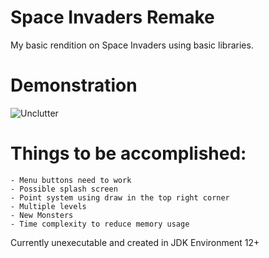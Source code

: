 # Space Invaders Remake
My basic rendition on Space Invaders using basic libraries.

# Demonstration
![Unclutter](https://github.com/jsqvl/Space-Invaders-Remake/blob/master/data/Space-invaders-demo.gif?raw=true)

# Things to be accomplished:
 	- Menu buttons need to work  
 	- Possible splash screen  
 	- Point system using draw in the top right corner  
 	- Multiple levels  
 	- New Monsters  
 	- Time complexity to reduce memory usage  

Currently unexecutable and created in JDK Environment 12+
